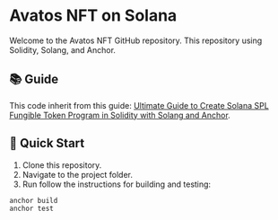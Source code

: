 # Avatos NFT on Solana

Welcome to the Avatos NFT GitHub repository. This repository using Solidity, Solang, and Anchor.

## 📚 Guide
This code inherit from this guide: [Ultimate Guide to Create Solana SPL Fungible Token Program in Solidity with Solang and Anchor](https://dprogramminguniversity.com/solana/ultimate-guide-to-create-solana-spl-fungible-token-program-in-solidity-with-solang-and-anchor/).


## 🚀 Quick Start
1. Clone this repository.
2. Navigate to the project folder.
3. Run follow the instructions for building and testing:

```
anchor build
anchor test
```
